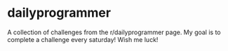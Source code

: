 # dailyprogrammer
A collection of challenges from the r/dailyprogrammer page.
My goal is to complete a challenge every saturday! Wish me luck!

